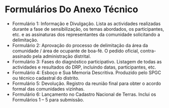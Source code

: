 # Formulários Do Anexo Técnico

* Formulário 1: Informação e Divulgação. Lista as actividades realizadas durante a fase de sensibilização, os temas abordados, os participantes, etc. e as assinaturas dos representantes da comunidade solicitando a delimitação.
* Formulário 2: Aprovação do processo de delimitação da área da comunidade / área de ocupante de boa-fé.  O pedido oficial, contra-assinado pela administração distrital.
* Formulário 3: Fases do diagnóstico participativo. Listagem de todas as actividades e resultados do DRP, incluindo datas, participantes, etc.
* Formulário 4: Esboço e Sua Memoria Descritiva. Produzido pelo SPGC ou técnico cadastral do distrito.
* Formulário 5: Devolução. Registro da reunião final para obter o acordo formal das comunidades vizinhas. 
* Formulário 6: Lançamento no Cadastro Nacional de Terras. Inclui os Formulários 1 – 5 para submissão. 

